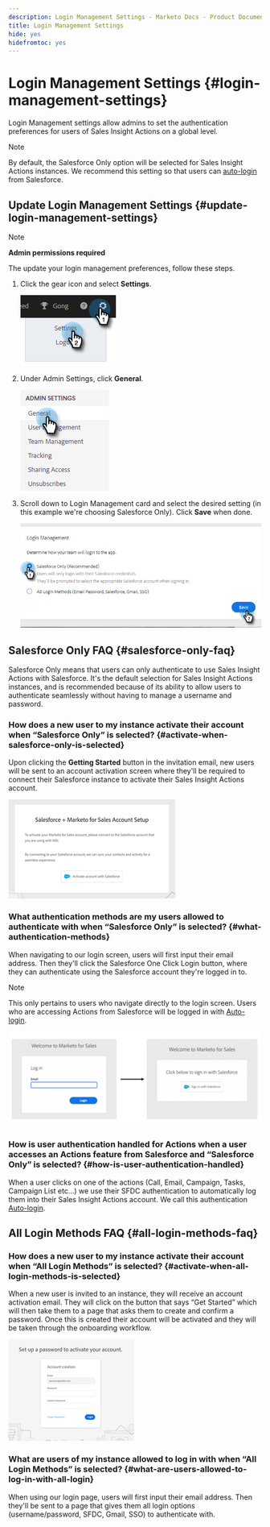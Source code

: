 ```yaml
---
description: Login Management Settings - Marketo Docs - Product Documentation
title: Login Management Settings
hide: yes
hidefromtoc: yes
---
```

# Login Management Settings {#login-management-settings}

Login Management settings allow admins to set the authentication preferences for users of Sales Insight Actions on a global level.

>[!NOTE]
>
>By default, the Salesforce Only option will be selected for Sales Insight Actions instances. We recommend this setting so that users can [auto-login](/help/marketo/product-docs/marketo-sales-insight/actions/admin/auto-login-from-salesforce.md) from Salesforce.

## Update Login Management Settings {#update-login-management-settings}

>[!NOTE]
>
>**Admin permissions required**

The update your login management preferences, follow these steps.

1. Click the gear icon and select **Settings**.

   ![](assets/login-management-settings-1.png)

1. Under Admin Settings, click **General**.

   ![](assets/login-management-settings-2.png)

1. Scroll down to Login Management card and select the desired setting (in this example we're choosing Salesforce Only). Click **Save** when done.

   ![](assets/login-management-settings-3.png)

## Salesforce Only FAQ {#salesforce-only-faq}

Salesforce Only means that users can only authenticate to use Sales Insight Actions with Salesforce. It's the default selection for Sales Insight Actions instances, and is recommended because of its ability to allow users to authenticate seamlessly without having to manage a username and password.

### How does a new user to my instance activate their account when “Salesforce Only” is selected? {#activate-when-salesforce-only-is-selected}

Upon clicking the **Getting Started** button in the invitation email, new users will be sent to an account activation screen where they'll be required to connect their Salesforce instance to activate their Sales Insight Actions account.

   ![](assets/login-management-settings-4.png)

### What authentication methods are my users allowed to authenticate with when “Salesforce Only” is selected? {#what-authentication-methods}

When navigating to our login screen, users will first input their email address. Then they'll click the Salesforce One Click Login button, where they can authenticate using the Salesforce account they're logged in to.  

>[!NOTE]
>
>This only pertains to users who navigate directly to the login screen. Users who are accessing Actions from Salesforce will be logged in with [Auto-login](/help/marketo/product-docs/marketo-sales-insight/actions/admin/auto-login-from-salesforce.md).

   ![](assets/login-management-settings-5.png)

### How is user authentication handled for Actions when a user accesses an Actions feature from Salesforce and “Salesforce Only” is selected? {#how-is-user-authentication-handled}

When a user clicks on one of the actions (Call, Email, Campaign, Tasks, Campaign List etc…) we use their SFDC authentication to automatically log them into their Sales Insight Actions account. We call this authentication [Auto-login](/help/marketo/product-docs/marketo-sales-insight/actions/admin/auto-login-from-salesforce.md).

## All Login Methods FAQ {#all-login-methods-faq}

### How does a new user to my instance activate their account when “All Login Methods” is selected? {#activate-when-all-login-methods-is-selected}

When a new user is invited to an instance, they will receive an account activation email. They will click on the button that says “Get Started” which will then take them to a page that asks them to create and confirm a password. Once this is created their account will be activated and they will be taken through the onboarding workflow.

   ![](assets/login-management-settings-6.png)

### What are users of my instance allowed to log in with when “All Login Methods” is selected? {#what-are-users-allowed-to-log-in-with-all-login}

When using our login page, users will first input their email address. Then they'll be sent to a page that gives them all login options (username/password, SFDC, Gmail, SSO) to authenticate with.
